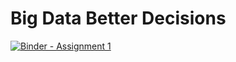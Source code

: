 # Big Data Better Decisions

[![Binder - Assignment 1](https://mybinder.org/badge.svg)](https://mybinder.org/v2/gh/aoyh/bdbd/master?filepath=hw%2FAssignment%25201_AaronOu.ipynb)
